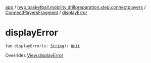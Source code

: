 [app](../../index.md) / [hwp.basketball.mobility.drillpreparation.step.connectplayers](../index.md) / [ConnectPlayersFragment](index.md) / [displayError](.)

# displayError

`fun displayError(s: `[`String`](https://kotlinlang.org/api/latest/jvm/stdlib/kotlin/-string/index.html)`): `[`Unit`](https://kotlinlang.org/api/latest/jvm/stdlib/kotlin/-unit/index.html)

Overrides [View.displayError](../-connect-players-contract/-view/display-error.md)

